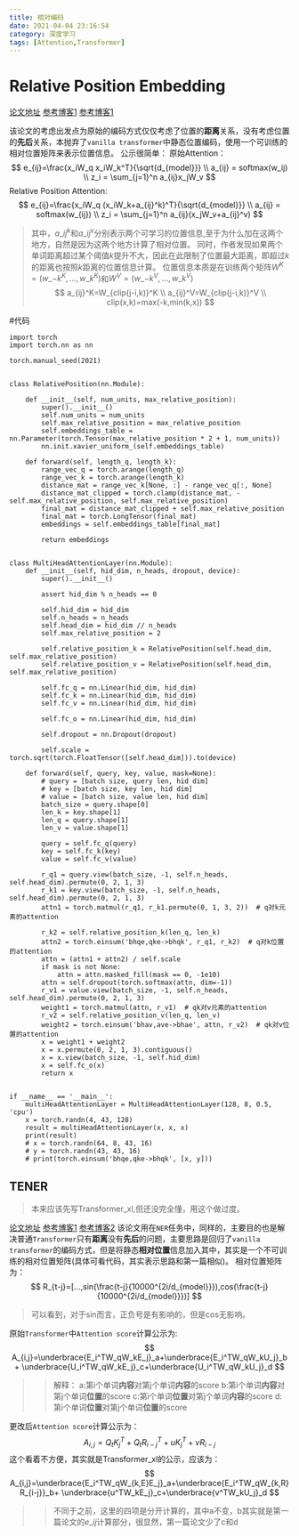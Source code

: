 ```yaml
---
title: 相对编码
date: 2021-04-04 23:16:54
category: 深度学习
tags: [Attention,Transformer]
---
```

# Relative Position Embedding
[论文地址](https://arxiv.org/pdf/1803.02155.pdf)
[参考博客1](https://wyydsb.xin/other/relativepositionembed.html)
[参考博客1](https://blog.csdn.net/weixin_41089007/article/details/91477253)

该论文的考虑出发点为原始的编码方式仅仅考虑了位置的**距离**关系，没有考虑位置的**先后**关系，本抛弃了`vanilla transformer`中静态位置编码，使用一个可训练的相对位置矩阵来表示位置信息。
公示很简单：
原始Attention：
$$
e_{ij}=\frac{x_iW_q x_iW_k^T}{\sqrt{d_{model}}}  \\
a_{ij} = softmax(w_ij) \\
z_i = \sum_{j=1}^n a_{ij}x_jW_v
$$
Relative Position Attention:
$$
e_{ij}=\frac{x_iW_q (x_iW_k+a_{ij}^k)^T}{\sqrt{d_{model}}}  \\
a_{ij} = softmax(w_{ij}) \\
z_i = \sum_{j=1}^n a_{ij}(x_jW_v+a_{ij}^v)
$$
>其中，$a\_{ij}^k$和$a\_{ij}^v$分别表示两个可学习的位置信息,至于为什么加在这两个地方，自然是因为这两个地方计算了相对位置。
同时，作者发现如果两个单词距离超过某个阈值$k$提升不大，因此在此限制了位置最大距离，即超过$k$的距离也按照$k$距离的位置信息计算。
位置信息本质是在训练两个矩阵$W^K=(w\_{-k}^K,...,w\_k^K)$和$W^V=(w\_{-k}^V,...,w\_k^V)$
$$
a_{ij}^K=W_{clip(j-i,k)}^K \\
a_{ij}^V=W_{clip(j-i,k)}^V \\
clip(x,k)=max(-k,min(k,x))
$$

#代码
```
import torch
import torch.nn as nn

torch.manual_seed(2021)


class RelativePosition(nn.Module):

    def __init__(self, num_units, max_relative_position):
        super().__init__()
        self.num_units = num_units
        self.max_relative_position = max_relative_position
        self.embeddings_table = nn.Parameter(torch.Tensor(max_relative_position * 2 + 1, num_units))
        nn.init.xavier_uniform_(self.embeddings_table)

    def forward(self, length_q, length_k):
        range_vec_q = torch.arange(length_q)
        range_vec_k = torch.arange(length_k)
        distance_mat = range_vec_k[None, :] - range_vec_q[:, None]
        distance_mat_clipped = torch.clamp(distance_mat, -self.max_relative_position, self.max_relative_position)
        final_mat = distance_mat_clipped + self.max_relative_position
        final_mat = torch.LongTensor(final_mat)
        embeddings = self.embeddings_table[final_mat]

        return embeddings


class MultiHeadAttentionLayer(nn.Module):
    def __init__(self, hid_dim, n_heads, dropout, device):
        super().__init__()

        assert hid_dim % n_heads == 0

        self.hid_dim = hid_dim
        self.n_heads = n_heads
        self.head_dim = hid_dim // n_heads
        self.max_relative_position = 2

        self.relative_position_k = RelativePosition(self.head_dim, self.max_relative_position)
        self.relative_position_v = RelativePosition(self.head_dim, self.max_relative_position)

        self.fc_q = nn.Linear(hid_dim, hid_dim)
        self.fc_k = nn.Linear(hid_dim, hid_dim)
        self.fc_v = nn.Linear(hid_dim, hid_dim)

        self.fc_o = nn.Linear(hid_dim, hid_dim)

        self.dropout = nn.Dropout(dropout)

        self.scale = torch.sqrt(torch.FloatTensor([self.head_dim])).to(device)

    def forward(self, query, key, value, mask=None):
        # query = [batch size, query len, hid dim]
        # key = [batch size, key len, hid dim]
        # value = [batch size, value len, hid dim]
        batch_size = query.shape[0]
        len_k = key.shape[1]
        len_q = query.shape[1]
        len_v = value.shape[1]

        query = self.fc_q(query)
        key = self.fc_k(key)
        value = self.fc_v(value)

        r_q1 = query.view(batch_size, -1, self.n_heads, self.head_dim).permute(0, 2, 1, 3)
        r_k1 = key.view(batch_size, -1, self.n_heads, self.head_dim).permute(0, 2, 1, 3)
        attn1 = torch.matmul(r_q1, r_k1.permute(0, 1, 3, 2))  # q对k元素的attention

        r_k2 = self.relative_position_k(len_q, len_k)
        attn2 = torch.einsum('bhqe,qke->bhqk', r_q1, r_k2)  # q对k位置的attention
        attn = (attn1 + attn2) / self.scale
        if mask is not None:
            attn = attn.masked_fill(mask == 0, -1e10)
        attn = self.dropout(torch.softmax(attn, dim=-1))
        r_v1 = value.view(batch_size, -1, self.n_heads, self.head_dim).permute(0, 2, 1, 3)
        weight1 = torch.matmul(attn, r_v1)  # qk对v元素的attention
        r_v2 = self.relative_position_v(len_q, len_v)
        weight2 = torch.einsum('bhav,ave->bhae', attn, r_v2)  # qk对v位置的attention
        x = weight1 + weight2
        x = x.permute(0, 2, 1, 3).contiguous()
        x = x.view(batch_size, -1, self.hid_dim)
        x = self.fc_o(x)
        return x


if __name__ == '__main__':
    multiHeadAttentionLayer = MultiHeadAttentionLayer(128, 8, 0.5, 'cpu')
    x = torch.randn(4, 43, 128)
    result = multiHeadAttentionLayer(x, x, x)
    print(result)
    # x = torch.randn(64, 8, 43, 16)
    # y = torch.randn(43, 43, 16)
    # print(torch.einsum('bhqe,qke->bhqk', [x, y]))

```

## TENER
>本来应该先写Transformer_xl,但还没完全懂，用这个做过度。

[论文地址](https://arxiv.org/pdf/1911.04474.pdf)
[参考博客1](https://blog.csdn.net/Rock_y/article/details/109123472)
[参考博客2](https://www.cnblogs.com/shiyublog/p/11236212.html)
该论文用在`NER`任务中，同样的，主要目的也是解决普通`Transformer`只有**距离**没有**先后**的问题，主要思路是回归了`vanilla transformer`的编码方式，但是将静态**相对位置**信息加入其中，其实是一个不可训练的相对位置矩阵(具体可看代码，其实表示思路和第一篇相似)。
相对位置矩阵为：
$$
R_{t-j}=[...,sin(\frac{t-j}{10000^{2i/d_{model}}}),cos(\frac{t-j}{10000^{2i/d_{model}}})]
$$
>可以看到，对于sin而言，正负号是有影响的，但是cos无影响。

原始`Transformer`中`Attention score`计算公示为:
$$
A_{i,j}=\underbrace{E_i^TW_qW_kE_j}_a+\underbrace{E_i^TW_qW_kU_j}_b+ \underbrace{U_i^TW_qW_kE_j}_c+\underbrace{U_i^TW_qW_kU_j}_d
$$
>>解释：
a:第i个单词**内容**对第j个单词**内容**的score
b:第i个单词**内容**对第j个单词**位置**的score
c:第i个单词**位置**对第j个单词**内容**的score
d:第i个单词**位置**对第j个单词**位置**的score

更改后`Attention score`计算公示为：
$$
A_{i,j}=Q_tK_j^T+Q_tR_{i-j}^T+uK_j^T+vR_{i-j}
$$
这个看着不方便，其实就是Transformer_xl的公示，应该为：
$$
A_{i,j}=\underbrace{E_i^TW_qW_{k,E}E_j}_a+\underbrace{E_i^TW_qW_{k,R}R_{i-j}}_b+ \underbrace{u^TW_kE_j}_c+\underbrace{v^TW_kU_j}_d
$$
>>不同于之前，这里的四项是分开计算的，其中a不变，b其实就是第一篇论文的$e\_{ij}$计算部分，很显然，第一篇论文少了c和d